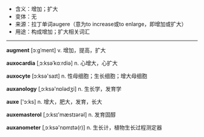 - <span class="definition">含义：增加；扩大</span>
- <span class="definition">变体：无</span>
- <span class="definition">来源：拉丁单词augere（意为to increase或to enlarge，即增加或扩大）</span>
- <span class="definition">用途：构成增加；扩大相关词汇</span>

---

<span class="vocabulary">**augment**</span> [ɔːɡˈment] v. 增加，提高，扩大

<span class="vocabulary">**auxocardia**</span> [ˌɔ:ksəˈkɑːrdiə] n. 心增大，心扩大

<span class="vocabulary">**auxocyte**</span> [ɔ:ksə'saɪt] n. 性母细胞；生长细胞；增大母细胞

<span class="vocabulary">**auxanology**</span> [ˌɔ:ksә'nɒlәdʒi] n. 生长学，发育学

<span class="vocabulary">**auxe**</span> ['ɔ:ks] n. 增大，肥大，发育，长大

<span class="vocabulary">**auxemasterol**</span> [ˌɔ:ksɪ'mæstɪәrәl] n. 发育固醇

<span class="vocabulary">**auxanometer**</span> [ˌɔːksə'nɒmɪtə(r)] n. 生长计，植物生长过程测定器

